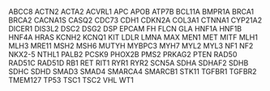ABCC8
ACTN2
ACTA2
ACVRL1
APC
APOB
ATP7B
BCL11A
BMPR1A
BRCA1
BRCA2
CACNA1S
CASQ2
CDC73
CDH1
CDKN2A
COL3A1
CTNNA1
CYP21A2
DICER1
DIS3L2
DSC2
DSG2
DSP
EPCAM
FH
FLCN
GLA
HNF1A
HNF1B
HNF4A
HRAS
KCNH2
KCNQ1
KIT
LDLR
LMNA
MAX
MEN1
MET
MITF
MLH1
MLH3
MRE11
MSH2
MSH6
MUTYH
MYBPC3
MYH7
MYL2
MYL3
NF1
NF2
NKX2-5
NTHL1
PALB2
PCSK9
PHOX2B
PMS2
PRKAG2
PTEN
RAD50
RAD51C
RAD51D
RB1
RET
RIT1
RYR1
RYR2
SCN5A
SDHA
SDHAF2
SDHB
SDHC
SDHD
SMAD3
SMAD4
SMARCA4
SMARCB1
STK11
TGFBR1
TGFBR2
TMEM127
TP53
TSC1
TSC2
VHL
WT1
